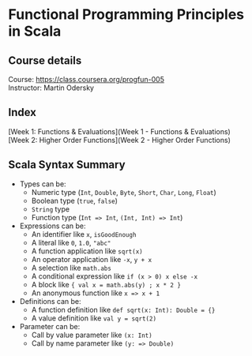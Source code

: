 # Functional Programming Principles in Scala

## Course details
Course: https://class.coursera.org/progfun-005  
Instructor: Martin Odersky

## Index
[Week 1: Functions & Evaluations](Week 1 - Functions & Evaluations)  
[Week 2: Higher Order Functions](Week 2 - Higher Order Functions)

## Scala Syntax Summary
- Types can be:
    * Numeric type (`Int`, `Double`, `Byte`, `Short`, `Char`, `Long`, `Float`)
    * Boolean type (`true`, `false`)
    * `String` type
    * Function type (`Int => Int`, `(Int, Int) => Int`)
- Expressions can be:
    * An identifier like `x`, `isGoodEnough`
    * A literal like `0`, `1.0`, `"abc"`
    * A function application like `sqrt(x)`
    * An operator application like `-x`, `y + x`
    * A selection like `math.abs`
    * A conditional expression like `if (x > 0) x else -x`
    * A block like `{ val x = math.abs(y) ; x * 2 }`
    * An anonymous function like `x => x + 1`
- Definitions can be:
    * A function definition like `def sqrt(x: Int): Double = {}`
    * A value definition like `val y = sqrt(2)`
- Parameter can be:
    * Call by value parameter like `(x: Int)`
    * Call by name parameter like `(y: => Double)`

